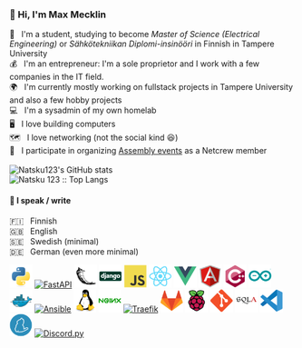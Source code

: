 ### 👋 Hi, I'm Max Mecklin
<p>
  🏫&nbsp;&nbsp;&nbsp;I'm a student, studying to become <i>Master of Science (Electrical Engineering)</i> or <i>Sähkötekniikan Diplomi-insinööri</i> in Finnish in Tampere University<br>
  💰&nbsp;&nbsp;&nbsp;I'm an entrepreneur: I'm a sole proprietor and I work with a few companies in the IT field.<br>
  🌍&nbsp;&nbsp;&nbsp;I'm currently mostly working on fullstack projects in Tampere University and also a few hobby projects<br>
  💻&nbsp;&nbsp;&nbsp;I'm a sysadmin of my own homelab<br>
  🖥️&nbsp;&nbsp;&nbsp;I love building computers<br>
  🗺️&nbsp;&nbsp;&nbsp;I love networking (not the social kind 😆)<br>
  🥳&nbsp;&nbsp;&nbsp;I participate in organizing <a href="https://assembly.org/">Assembly events</a> as a Netcrew member<br>
  <br>
  <img src="https://github-readme-stats.vercel.app/api?username=Natsku123&show_icons=true&theme=radical" alt="Natsku123's GitHub stats"/><br>
  <img src="https://github-readme-stats.vercel.app/api/top-langs/?username=Natsku123&theme=tokyonight&layout=compact" alt="Natsku 123 :: Top Langs"/>
</p>

#### 💬 I speak / write
🇫🇮&nbsp;&nbsp;&nbsp;Finnish<br>
🇬🇧&nbsp;&nbsp;&nbsp;English<br>
🇸🇪&nbsp;&nbsp;&nbsp;Swedish (minimal)<br>
🇩🇪&nbsp;&nbsp;&nbsp;German (even more minimal)<br>

<p>
  <a href="https://www.python.org/"><img src="https://raw.githubusercontent.com/devicons/devicon/master/icons/python/python-original.svg" alt="Python" width="40" height="40"/></a>
  <a href="https://fastapi.tiangolo.com/"><img src="https://fastapi.tiangolo.com/img/icon-white.svg" alt="FastAPI" width="40" height="40"/></a>
  <a href="https://flask.palletsprojects.com/"><img src="https://raw.githubusercontent.com/devicons/devicon/master/icons/flask/flask-original.svg" alt="Flask" width="40" height="40"/></a>
  <a href="https://www.djangoproject.com/"><img src="https://raw.githubusercontent.com/devicons/devicon/master/icons/django/django-original.svg" alt="Django" width="40" height="40"/></a>
  <a href="https://developer.mozilla.org/en-US/docs/Web/JavaScript"><img src="https://raw.githubusercontent.com/devicons/devicon/master/icons/javascript/javascript-original.svg" alt="Javascript" width="40" height="40"/></a>
  <a href="https://reactjs.org/"><img src="https://raw.githubusercontent.com/devicons/devicon/master/icons/react/react-original.svg" alt="React.js" width="40" height="40"/></a>
  <a href="https://vuejs.org/"><img src="https://raw.githubusercontent.com/devicons/devicon/master/icons/vuejs/vuejs-original.svg" alt="Vue.js" width="40" height="40"/></a>
  <a href="https://angularjs.org/"><img src="https://raw.githubusercontent.com/devicons/devicon/master/icons/angularjs/angularjs-original.svg" alt="Angular.js" width="40" height="40"/></a>
  <a href="https://en.cppreference.com/"><img src="https://raw.githubusercontent.com/devicons/devicon/master/icons/cplusplus/cplusplus-original.svg" alt="C++" width="40" height="40"/></a>
  <a href="https://www.arduino.cc/"><img src="https://raw.githubusercontent.com/devicons/devicon/master/icons/arduino/arduino-original.svg" alt="Arduino" width="40" height="40"/></a>
  <a href="https://www.docker.com/"><img src="https://raw.githubusercontent.com/devicons/devicon/master/icons/docker/docker-original.svg" alt="Docker" width="40" height="40"/></a>
  <a href="https://www.ansible.com/"><img src="https://www.ansible.com/hubfs/2017_Images/BrandPage/Brand-Assets/Community/Ansible-Mark-RGB_Pool.svg?hsLang=en-us" alt="Ansible" width="40" height="40"/></a>
  <a href="https://www.debian.org/"><img src="https://raw.githubusercontent.com/devicons/devicon/master/icons/linux/linux-original.svg" alt="Linux" width="40" height="40"/></a>
  <a href="https://www.nginx.com/"><img src="https://raw.githubusercontent.com/devicons/devicon/master/icons/nginx/nginx-original.svg" alt="nginx" width="40" height="40"/></a>
  <a href="https://traefik.io/traefik/"><img src="https://github.com/traefik/traefik/blob/master/webui/src/statics/icons/icon-512x512.png?raw=true" alt="Traefik" width="40" height="40"/></a>
  <a href="https://about.gitlab.com/"><img src="https://raw.githubusercontent.com/devicons/devicon/master/icons/gitlab/gitlab-original.svg" alt="Gitlab" width="40" height="40"/></a>
  <a href="https://www.raspberrypi.org/"><img src="https://raw.githubusercontent.com/devicons/devicon/master/icons/raspberrypi/raspberrypi-original.svg" alt="Raspberry Pi" width="40" height="40"/></a>
  <a href="https://git-scm.com/"><img src="https://raw.githubusercontent.com/devicons/devicon/master/icons/git/git-original.svg" alt="Git" width="40" height="40"/></a>
  <a href="https://www.sqlalchemy.org/"><img src="https://raw.githubusercontent.com/devicons/devicon/master/icons/sqlalchemy/sqlalchemy-original.svg" alt="SQLAlchemy" width="40" height="40"/></a>
  <a href="https://code.visualstudio.com/"><img src="https://raw.githubusercontent.com/devicons/devicon/master/icons/vscode/vscode-original.svg" alt="VS Code" width="40" height="40"/></a>
  <a href="https://yarnpkg.com/"><img src="https://raw.githubusercontent.com/devicons/devicon/master/icons/yarn/yarn-original.svg" alt="Yarn" width="40" height="40"/></a>
  <a href="https://discordpy.readthedocs.io/en/stable/"><img src="https://discordpy.readthedocs.io/en/stable/_static/discord_py_logo.ico" alt="Discord.py" width="40" height="40"/></a>
</p>

<!--
**Natsku123/Natsku123** is a ✨ _special_ ✨ repository because its `README.md` (this file) appears on your GitHub profile.

Here are some ideas to get you started:

- 🔭 I’m currently working on ...
- 🌱 I’m currently learning ...
- 👯 I’m looking to collaborate on ...
- 🤔 I’m looking for help with ...
- 💬 Ask me about ...
- 📫 How to reach me: ...
- 😄 Pronouns: ...
- ⚡ Fun fact: ...
-->
